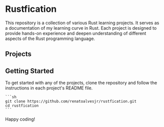
 # Rustfication
 
 This repository is a collection of various Rust learning projects. It serves as a documentation of my learning curve in Rust. Each project is designed to provide hands-on experience and deepen understanding of different aspects of the Rust programming language.
 
 ## Projects
 
 
 ## Getting Started
 
 To get started with any of the projects, clone the repository and follow the instructions in each project's README file.
 
    ```sh
    git clone https://github.com/renatoalvesjr/rustfication.git
    cd rustfication
    ```
 
 Happy coding!
 
